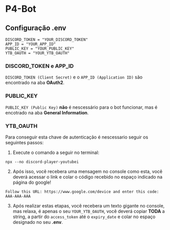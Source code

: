 # P4-Bot



## Configuração .env
```
DISCORD_TOKEN = "YOUR_DISCORD_TOKEN"  
APP_ID = "YOUR_APP_ID"  
PUBLIC_KEY = "YOUR_PUBLIC_KEY"  
YTB_OAUTH = "YOUR_YTB_OAUTH"
```


### DISCORD_TOKEN e APP_ID

`DISCORD_TOKEN (Client Secret)` e o `APP_ID (Application ID)` são encontrado na aba **OAuth2**.


### PUBLIC_KEY
`PUBLIC_KEY (Public Key)` **não** é nescessário para o bot funcionar, mas é encotrado na aba **General Information**.

### YTB_OAUTH
Para conseguir esta chave de autenticação é nescessario seguir os seguintes passos:

1.  Execute o comando a seguir no terminal:

   ```
   npx --no discord-player-youtubei
   ```

2.  Após isso, você recebera uma mensagem no console como esta, você deverá acessar o link e colar o código recebido no espaço indicado na página do google!

   ```
   Follow this URL: https://www.google.com/device and enter this code: AAA-AAA-AAA
   ```

3. Após realizar estas etapas, você recebera um texto gigante no console, mas relaxa, é apenas o seu `YOUR_YTB_OAUTH`, você deverá copiar **TODA** a string, a partir do `access_token` até o `expiry_date` e colar no espaço designado no seu  **.env**.




